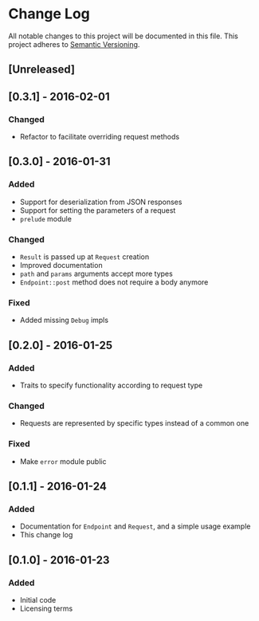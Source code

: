 # Change Log
All notable changes to this project will be documented in this file.
This project adheres to [Semantic Versioning](http://semver.org/).

## [Unreleased]

## [0.3.1] - 2016-02-01
### Changed
- Refactor to facilitate overriding request methods

## [0.3.0] - 2016-01-31
### Added
- Support for deserialization from JSON responses
- Support for setting the parameters of a request
- `prelude` module
### Changed
- `Result` is passed up at `Request` creation
- Improved documentation
- `path` and `params` arguments accept more types
- `Endpoint::post` method does not require a body anymore
### Fixed
- Added missing `Debug` impls

## [0.2.0] - 2016-01-25
### Added
- Traits to specify functionality according to request type
### Changed
- Requests are represented by specific types instead of a common one
### Fixed
- Make `error` module public

## [0.1.1] - 2016-01-24
### Added
- Documentation for `Endpoint` and `Request`, and a simple usage example
- This change log

## [0.1.0] - 2016-01-23
### Added
- Initial code
- Licensing terms
